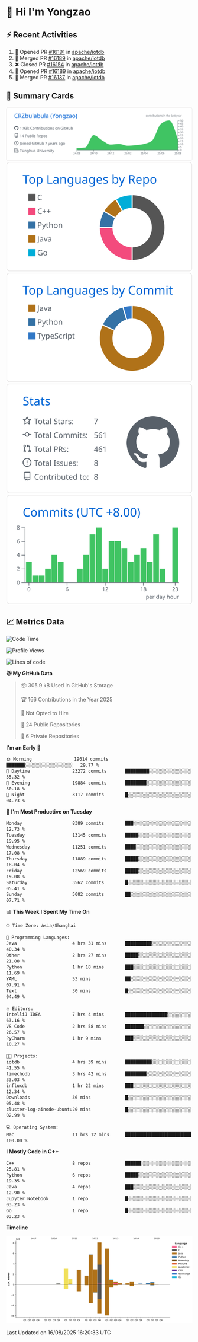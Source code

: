# 👋 Hi I'm Yongzao

## ⚡ Recent Activities
<!--START_SECTION:activity-->
1. 💪 Opened PR [#16191](https://github.com/apache/iotdb/pull/16191) in [apache/iotdb](https://github.com/apache/iotdb)
2. 🎉 Merged PR [#16189](https://github.com/apache/iotdb/pull/16189) in [apache/iotdb](https://github.com/apache/iotdb)
3. ❌ Closed PR [#16154](https://github.com/apache/iotdb/pull/16154) in [apache/iotdb](https://github.com/apache/iotdb)
4. 💪 Opened PR [#16189](https://github.com/apache/iotdb/pull/16189) in [apache/iotdb](https://github.com/apache/iotdb)
5. 🎉 Merged PR [#16137](https://github.com/apache/iotdb/pull/16137) in [apache/iotdb](https://github.com/apache/iotdb)
<!--END_SECTION:activity-->

## 🎑 Summary Cards

[![](https://raw.githubusercontent.com/CRZbulabula/CRZbulabula/main/profile-summary-card-output/github/0-profile-details.svg)](https://github.com/vn7n24fzkq/github-profile-summary-cards)
[![](https://raw.githubusercontent.com/CRZbulabula/CRZbulabula/main/profile-summary-card-output/github/1-repos-per-language.svg)](https://github.com/vn7n24fzkq/github-profile-summary-cards) [![](https://raw.githubusercontent.com/CRZbulabula/CRZbulabula/main/profile-summary-card-output/github/2-most-commit-language.svg)](https://github.com/vn7n24fzkq/github-profile-summary-cards)
[![](https://raw.githubusercontent.com/CRZbulabula/CRZbulabula/main/profile-summary-card-output/github/3-stats.svg)](https://github.com/vn7n24fzkq/github-profile-summary-cards) [![](https://raw.githubusercontent.com/CRZbulabula/CRZbulabula/main/profile-summary-card-output/github/4-productive-time.svg)](https://github.com/vn7n24fzkq/github-profile-summary-cards)

## 📈 Metrics Data

<!--START_SECTION:waka-->
![Code Time](http://img.shields.io/badge/Code%20Time-1%2C129%20hrs%203%20mins-blue)

![Profile Views](http://img.shields.io/badge/Profile%20Views-0-blue)

![Lines of code](https://img.shields.io/badge/From%20Hello%20World%20I%27ve%20Written-35.8%20million%20lines%20of%20code-blue)

**🐱 My GitHub Data** 

> 📦 305.9 kB Used in GitHub's Storage 
 > 
> 🏆 166 Contributions in the Year 2025
 > 
> 🚫 Not Opted to Hire
 > 
> 📜 24 Public Repositories 
 > 
> 🔑 6 Private Repositories 
 > 
**I'm an Early 🐤** 

```text
🌞 Morning                19614 commits       ███████░░░░░░░░░░░░░░░░░░   29.77 % 
🌆 Daytime                23272 commits       █████████░░░░░░░░░░░░░░░░   35.32 % 
🌃 Evening                19884 commits       ████████░░░░░░░░░░░░░░░░░   30.18 % 
🌙 Night                  3117 commits        █░░░░░░░░░░░░░░░░░░░░░░░░   04.73 % 
```
📅 **I'm Most Productive on Tuesday** 

```text
Monday                   8389 commits        ███░░░░░░░░░░░░░░░░░░░░░░   12.73 % 
Tuesday                  13145 commits       █████░░░░░░░░░░░░░░░░░░░░   19.95 % 
Wednesday                11251 commits       ████░░░░░░░░░░░░░░░░░░░░░   17.08 % 
Thursday                 11889 commits       █████░░░░░░░░░░░░░░░░░░░░   18.04 % 
Friday                   12569 commits       █████░░░░░░░░░░░░░░░░░░░░   19.08 % 
Saturday                 3562 commits        █░░░░░░░░░░░░░░░░░░░░░░░░   05.41 % 
Sunday                   5082 commits        ██░░░░░░░░░░░░░░░░░░░░░░░   07.71 % 
```


📊 **This Week I Spent My Time On** 

```text
🕑︎ Time Zone: Asia/Shanghai

💬 Programming Languages: 
Java                     4 hrs 31 mins       ██████████░░░░░░░░░░░░░░░   40.34 % 
Other                    2 hrs 27 mins       █████░░░░░░░░░░░░░░░░░░░░   21.88 % 
Python                   1 hr 18 mins        ███░░░░░░░░░░░░░░░░░░░░░░   11.69 % 
YAML                     53 mins             ██░░░░░░░░░░░░░░░░░░░░░░░   07.91 % 
Text                     30 mins             █░░░░░░░░░░░░░░░░░░░░░░░░   04.49 % 

🔥 Editors: 
IntelliJ IDEA            7 hrs 4 mins        ████████████████░░░░░░░░░   63.16 % 
VS Code                  2 hrs 58 mins       ███████░░░░░░░░░░░░░░░░░░   26.57 % 
PyCharm                  1 hr 9 mins         ███░░░░░░░░░░░░░░░░░░░░░░   10.27 % 

🐱‍💻 Projects: 
iotdb                    4 hrs 39 mins       ██████████░░░░░░░░░░░░░░░   41.55 % 
timechodb                3 hrs 42 mins       ████████░░░░░░░░░░░░░░░░░   33.03 % 
influxdb                 1 hr 22 mins        ███░░░░░░░░░░░░░░░░░░░░░░   12.34 % 
Downloads                36 mins             █░░░░░░░░░░░░░░░░░░░░░░░░   05.48 % 
cluster-log-ainode-ubuntu20 mins             █░░░░░░░░░░░░░░░░░░░░░░░░   02.99 % 

💻 Operating System: 
Mac                      11 hrs 12 mins      █████████████████████████   100.00 % 
```

**I Mostly Code in C++** 

```text
C++                      8 repos             ██████░░░░░░░░░░░░░░░░░░░   25.81 % 
Python                   6 repos             █████░░░░░░░░░░░░░░░░░░░░   19.35 % 
Java                     4 repos             ███░░░░░░░░░░░░░░░░░░░░░░   12.90 % 
Jupyter Notebook         1 repo              █░░░░░░░░░░░░░░░░░░░░░░░░   03.23 % 
Go                       1 repo              █░░░░░░░░░░░░░░░░░░░░░░░░   03.23 % 
```



**Timeline**

![Lines of Code chart](https://raw.githubusercontent.com/CRZbulabula/CRZbulabula/main/assets/bar_graph.png)


 Last Updated on 16/08/2025 16:20:33 UTC
<!--END_SECTION:waka-->

